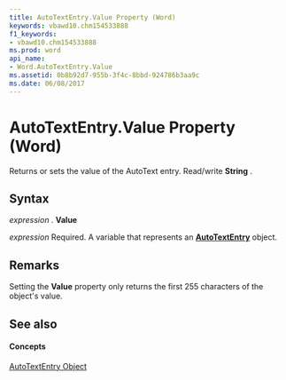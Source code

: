 ```yaml
---
title: AutoTextEntry.Value Property (Word)
keywords: vbawd10.chm154533888
f1_keywords:
- vbawd10.chm154533888
ms.prod: word
api_name:
- Word.AutoTextEntry.Value
ms.assetid: 0b8b92d7-955b-3f4c-8bbd-924786b3aa9c
ms.date: 06/08/2017
---
```



# AutoTextEntry.Value Property (Word)

Returns or sets the value of the AutoText entry. Read/write  **String** .


## Syntax

 _expression_ . **Value**

 _expression_ Required. A variable that represents an **[AutoTextEntry](Word.AutoTextEntry.md)** object.


## Remarks

Setting the  **Value** property only returns the first 255 characters of the object's value.


## See also


#### Concepts


[AutoTextEntry Object](Word.AutoTextEntry.md)

